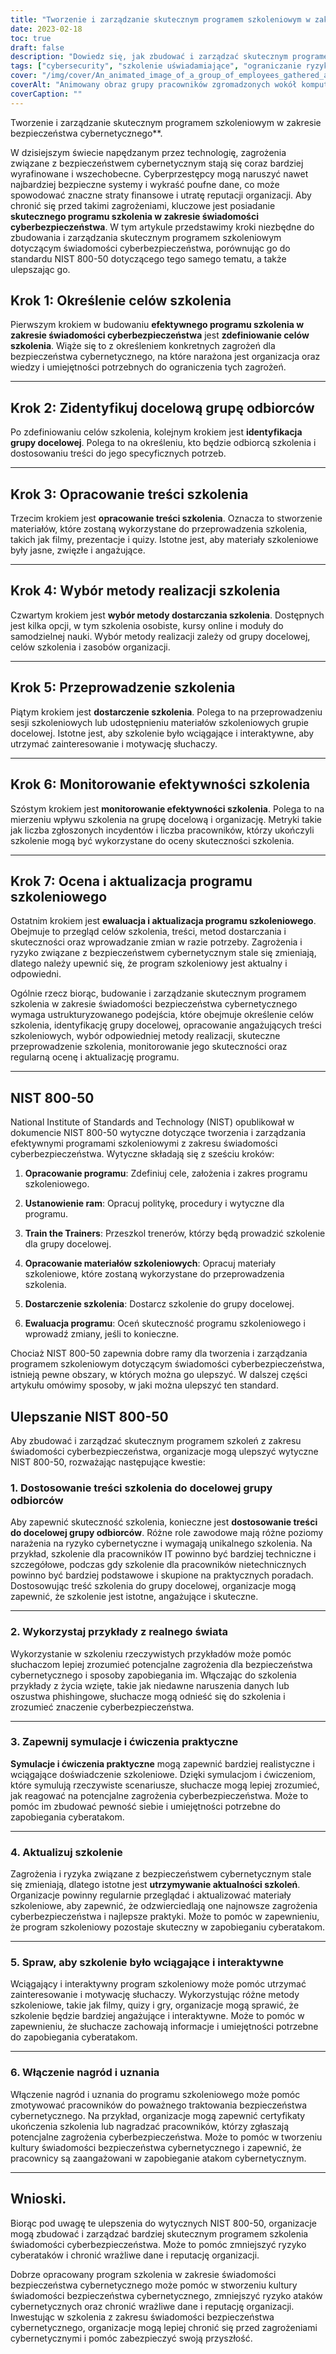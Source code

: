```yaml
---
title: "Tworzenie i zarządzanie skutecznym programem szkoleniowym w zakresie świadomości bezpieczeństwa cybernetycznego"
date: 2023-02-18
toc: true
draft: false
description: "Dowiedz się, jak zbudować i zarządzać skutecznym programem szkoleniowym dotyczącym świadomości cyberbezpieczeństwa, który zmniejsza ryzyko cyberataków i chroni wrażliwe dane."
tags: ["cybersecurity", "szkolenie uświadamiające", "ograniczanie ryzyka", "ochrona danych", "szkolenie pracowników", "zagrożenia cyberbezpieczeństwa", "ryzyko związane z bezpieczeństwem cybernetycznym", "cele szkoleniowe", "docelowa publiczność", "realizacja szkoleń", "szkolenie interaktywne", "przykłady z życia wzięte", "symulacje", "ćwiczenia praktyczne", "treść szkolenia", "NIST 800-50", "najlepsze praktyki w zakresie cyberbezpieczeństwa", "kultura cyberbezpieczeństwa", "nagrody i uznanie"]
cover: "/img/cover/An_animated_image_of_a_group_of_employees_gathered_around_a_whiteboard.png"
coverAlt: "Animowany obraz grupy pracowników zgromadzonych wokół komputera lub eksperta ds. bezpieczeństwa wyjaśniającego na tablicy koncepcje dotyczące cyberbezpieczeństwa."
coverCaption: ""
---
```

 Tworzenie i zarządzanie skutecznym programem szkoleniowym w zakresie bezpieczeństwa cybernetycznego**.

W dzisiejszym świecie napędzanym przez technologię, zagrożenia związane z bezpieczeństwem cybernetycznym stają się coraz bardziej wyrafinowane i wszechobecne. Cyberprzestępcy mogą naruszyć nawet najbardziej bezpieczne systemy i wykraść poufne dane, co może spowodować znaczne straty finansowe i utratę reputacji organizacji. Aby chronić się przed takimi zagrożeniami, kluczowe jest posiadanie **skutecznego programu szkolenia w zakresie świadomości cyberbezpieczeństwa**. W tym artykule przedstawimy kroki niezbędne do zbudowania i zarządzania skutecznym programem szkoleniowym dotyczącym świadomości cyberbezpieczeństwa, porównując go do standardu NIST 800-50 dotyczącego tego samego tematu, a także ulepszając go.

## Krok 1: Określenie celów szkolenia

Pierwszym krokiem w budowaniu **efektywnego programu szkolenia w zakresie świadomości cyberbezpieczeństwa** jest **zdefiniowanie celów szkolenia**. Wiąże się to z określeniem konkretnych zagrożeń dla bezpieczeństwa cybernetycznego, na które narażona jest organizacja oraz wiedzy i umiejętności potrzebnych do ograniczenia tych zagrożeń.

______

## Krok 2: Zidentyfikuj docelową grupę odbiorców

Po zdefiniowaniu celów szkolenia, kolejnym krokiem jest **identyfikacja grupy docelowej**. Polega to na określeniu, kto będzie odbiorcą szkolenia i dostosowaniu treści do jego specyficznych potrzeb.

______

## Krok 3: Opracowanie treści szkolenia

Trzecim krokiem jest **opracowanie treści szkolenia**. Oznacza to stworzenie materiałów, które zostaną wykorzystane do przeprowadzenia szkolenia, takich jak filmy, prezentacje i quizy. Istotne jest, aby materiały szkoleniowe były jasne, zwięzłe i angażujące.

______

## Krok 4: Wybór metody realizacji szkolenia

Czwartym krokiem jest **wybór metody dostarczania szkolenia**. Dostępnych jest kilka opcji, w tym szkolenia osobiste, kursy online i moduły do samodzielnej nauki. Wybór metody realizacji zależy od grupy docelowej, celów szkolenia i zasobów organizacji.

______

## Krok 5: Przeprowadzenie szkolenia

Piątym krokiem jest **dostarczenie szkolenia**. Polega to na przeprowadzeniu sesji szkoleniowych lub udostępnieniu materiałów szkoleniowych grupie docelowej. Istotne jest, aby szkolenie było wciągające i interaktywne, aby utrzymać zainteresowanie i motywację słuchaczy.

______

## Krok 6: Monitorowanie efektywności szkolenia

Szóstym krokiem jest **monitorowanie efektywności szkolenia**. Polega to na mierzeniu wpływu szkolenia na grupę docelową i organizację. Metryki takie jak liczba zgłoszonych incydentów i liczba pracowników, którzy ukończyli szkolenie mogą być wykorzystane do oceny skuteczności szkolenia.

______

## Krok 7: Ocena i aktualizacja programu szkoleniowego

Ostatnim krokiem jest **ewaluacja i aktualizacja programu szkoleniowego**. Obejmuje to przegląd celów szkolenia, treści, metod dostarczania i skuteczności oraz wprowadzanie zmian w razie potrzeby. Zagrożenia i ryzyko związane z bezpieczeństwem cybernetycznym stale się zmieniają, dlatego należy upewnić się, że program szkoleniowy jest aktualny i odpowiedni.

Ogólnie rzecz biorąc, budowanie i zarządzanie skutecznym programem szkolenia w zakresie świadomości bezpieczeństwa cybernetycznego wymaga ustrukturyzowanego podejścia, które obejmuje określenie celów szkolenia, identyfikację grupy docelowej, opracowanie angażujących treści szkoleniowych, wybór odpowiedniej metody realizacji, skuteczne przeprowadzenie szkolenia, monitorowanie jego skuteczności oraz regularną ocenę i aktualizację programu.

______

## NIST 800-50

National Institute of Standards and Technology (NIST) opublikował w dokumencie NIST 800-50 wytyczne dotyczące tworzenia i zarządzania efektywnymi programami szkoleniowymi z zakresu świadomości cyberbezpieczeństwa. Wytyczne składają się z sześciu kroków:

1. **Opracowanie programu**: Zdefiniuj cele, założenia i zakres programu szkoleniowego.

2. **Ustanowienie ram**: Opracuj politykę, procedury i wytyczne dla programu.

3. **Train the Trainers**: Przeszkol trenerów, którzy będą prowadzić szkolenie dla grupy docelowej.

4. **Opracowanie materiałów szkoleniowych**: Opracuj materiały szkoleniowe, które zostaną wykorzystane do przeprowadzenia szkolenia.

5. **Dostarczenie szkolenia**: Dostarcz szkolenie do grupy docelowej.

6. **Ewaluacja programu**: Oceń skuteczność programu szkoleniowego i wprowadź zmiany, jeśli to konieczne.

Chociaż NIST 800-50 zapewnia dobre ramy dla tworzenia i zarządzania programem szkoleniowym dotyczącym świadomości cyberbezpieczeństwa, istnieją pewne obszary, w których można go ulepszyć. W dalszej części artykułu omówimy sposoby, w jaki można ulepszyć ten standard.

## Ulepszanie NIST 800-50

Aby zbudować i zarządzać skutecznym programem szkoleń z zakresu świadomości cyberbezpieczeństwa, organizacje mogą ulepszyć wytyczne NIST 800-50, rozważając następujące kwestie:

### 1. Dostosowanie treści szkolenia do docelowej grupy odbiorców

Aby zapewnić skuteczność szkolenia, konieczne jest **dostosowanie treści do docelowej grupy odbiorców**. Różne role zawodowe mają różne poziomy narażenia na ryzyko cybernetyczne i wymagają unikalnego szkolenia. Na przykład, szkolenie dla pracowników IT powinno być bardziej techniczne i szczegółowe, podczas gdy szkolenie dla pracowników nietechnicznych powinno być bardziej podstawowe i skupione na praktycznych poradach. Dostosowując treść szkolenia do grupy docelowej, organizacje mogą zapewnić, że szkolenie jest istotne, angażujące i skuteczne.

______

### 2. Wykorzystaj przykłady z realnego świata

Wykorzystanie w szkoleniu rzeczywistych przykładów może pomóc słuchaczom lepiej zrozumieć potencjalne zagrożenia dla bezpieczeństwa cybernetycznego i sposoby zapobiegania im. Włączając do szkolenia przykłady z życia wzięte, takie jak niedawne naruszenia danych lub oszustwa phishingowe, słuchacze mogą odnieść się do szkolenia i zrozumieć znaczenie cyberbezpieczeństwa.

______

### 3. Zapewnij symulacje i ćwiczenia praktyczne

**Symulacje i ćwiczenia praktyczne** mogą zapewnić bardziej realistyczne i wciągające doświadczenie szkoleniowe. Dzięki symulacjom i ćwiczeniom, które symulują rzeczywiste scenariusze, słuchacze mogą lepiej zrozumieć, jak reagować na potencjalne zagrożenia cyberbezpieczeństwa. Może to pomóc im zbudować pewność siebie i umiejętności potrzebne do zapobiegania cyberatakom.

______

### 4. Aktualizuj szkolenie

Zagrożenia i ryzyka związane z bezpieczeństwem cybernetycznym stale się zmieniają, dlatego istotne jest **utrzymywanie aktualności szkoleń**. Organizacje powinny regularnie przeglądać i aktualizować materiały szkoleniowe, aby zapewnić, że odzwierciedlają one najnowsze zagrożenia cyberbezpieczeństwa i najlepsze praktyki. Może to pomóc w zapewnieniu, że program szkoleniowy pozostaje skuteczny w zapobieganiu cyberatakom.

______

### 5. Spraw, aby szkolenie było wciągające i interaktywne

Wciągający i interaktywny program szkoleniowy może pomóc utrzymać zainteresowanie i motywację słuchaczy. Wykorzystując różne metody szkoleniowe, takie jak filmy, quizy i gry, organizacje mogą sprawić, że szkolenie będzie bardziej angażujące i interaktywne. Może to pomóc w zapewnieniu, że słuchacze zachowają informacje i umiejętności potrzebne do zapobiegania cyberatakom.

______

### 6. Włączenie nagród i uznania

Włączenie nagród i uznania do programu szkoleniowego może pomóc zmotywować pracowników do poważnego traktowania bezpieczeństwa cybernetycznego. Na przykład, organizacje mogą zapewnić certyfikaty ukończenia szkolenia lub nagradzać pracowników, którzy zgłaszają potencjalne zagrożenia cyberbezpieczeństwa. Może to pomóc w tworzeniu kultury świadomości bezpieczeństwa cybernetycznego i zapewnić, że pracownicy są zaangażowani w zapobieganie atakom cybernetycznym.

______

## Wnioski.

Biorąc pod uwagę te ulepszenia do wytycznych NIST 800-50, organizacje mogą zbudować i zarządzać bardziej skutecznym programem szkolenia świadomości cyberbezpieczeństwa. Może to pomóc zmniejszyć ryzyko cyberataków i chronić wrażliwe dane i reputację organizacji.

Dobrze opracowany program szkolenia w zakresie świadomości bezpieczeństwa cybernetycznego może pomóc w stworzeniu kultury świadomości bezpieczeństwa cybernetycznego, zmniejszyć ryzyko ataków cybernetycznych oraz chronić wrażliwe dane i reputację organizacji. Inwestując w szkolenia z zakresu świadomości bezpieczeństwa cybernetycznego, organizacje mogą lepiej chronić się przed zagrożeniami cybernetycznymi i pomóc zabezpieczyć swoją przyszłość.
